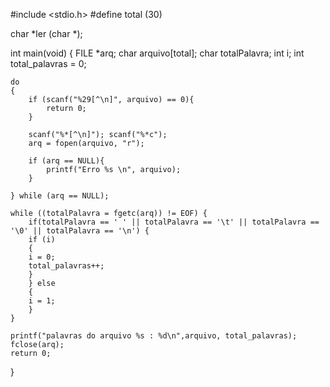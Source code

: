 #include <stdio.h>
#define total (30)

char *ler (char *);

int main(void)
{
    FILE *arq;
    char arquivo[total];
    char totalPalavra;
    int i; 
    int total_palavras = 0;

    do
    {
        if (scanf("%29[^\n]", arquivo) == 0){
            return 0;
        }

        scanf("%*[^\n]"); scanf("%*c");
        arq = fopen(arquivo, "r");

        if (arq == NULL){
            printf("Erro %s \n", arquivo);
        }

    } while (arq == NULL);
    
    while ((totalPalavra = fgetc(arq)) != EOF) {
        if(totalPalavra == ' ' || totalPalavra == '\t' || totalPalavra == '\0' || totalPalavra == '\n') {
        if (i) 
        {
        i = 0;
        total_palavras++;
        }
        } else 
        {
        i = 1;
        }
    }

    printf("palavras do arquivo %s : %d\n",arquivo, total_palavras);
    fclose(arq);
    return 0;
}
